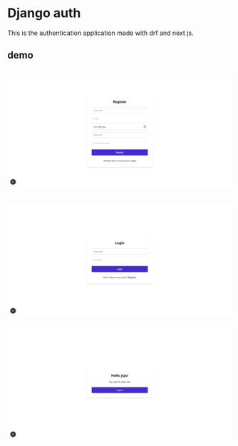 # Django auth

This is the authentication application made with drf and next js.

## demo

![register](https://github.com/prabeshstha11/django-auth/blob/main/assets/register.png?raw=true)
---

![login](https://github.com/prabeshstha11/django-auth/blob/main/assets/login.png?raw=true)
---

![profile](https://github.com/prabeshstha11/django-auth/blob/main/assets/profile.png?raw=true)

